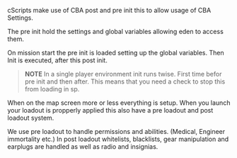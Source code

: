 cScripts make use of CBA post and pre init this to allow usage of CBA Settings. 

The pre init hold the settings and global variables allowing eden to access them.

On mission start the pre init is loaded setting up the global variables. Then Init is executed, after this post init.

> **NOTE** In a single player environment init runs twise. First time befor pre init and then after. This means that you need a check to stop this from loading in sp.

When on the map screen more or less everything is setup. When you launch your loadout is propperly applied this also have a pre loadout and post loadout system.

We use pre loadout to handle permissions and abilities. (Medical, Engineer immortality etc.)
In post loadout whitelists, blacklists, gear manipulation and earplugs are handled as well as radio and insignias. 